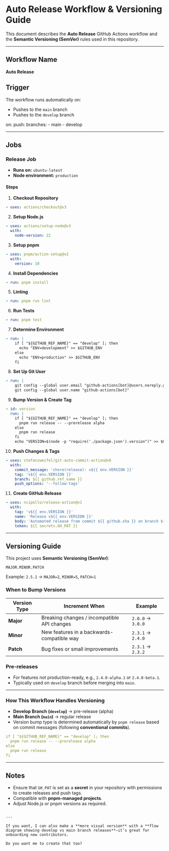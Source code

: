 # Auto Release Workflow & Versioning Guide

This document describes the **Auto Release** GitHub Actions workflow and the **Semantic Versioning (SemVer)** rules used in this repository.

---

## Workflow Name

**Auto Release**

## Trigger

The workflow runs automatically on:

- Pushes to the `main` branch
- Pushes to the `develop` branch

on:
  push:
    branches:
      - main
      - develop

---

## Jobs

### Release Job

* **Runs on:** `ubuntu-latest`
* **Node environment:** `production`

#### Steps

1. **Checkout Repository**

```yaml
- uses: actions/checkout@v3
```

2. **Setup Node.js**

```yaml
- uses: actions/setup-node@v3
  with:
    node-version: 22
```

3. **Setup pnpm**

```yaml
- uses: pnpm/action-setup@v2
  with:
    version: 10
```

4. **Install Dependencies**

```yaml
- run: pnpm install
```

5. **Linting**

```yaml
- run: pnpm run lint
```

6. **Run Tests**

```yaml
- run: pnpm test
```

7. **Determine Environment**

```yaml
- run: |
    if [ "${GITHUB_REF_NAME}" == "develop" ]; then
      echo "ENV=development" >> $GITHUB_ENV
    else
      echo "ENV=production" >> $GITHUB_ENV
    fi
```

8. **Set Up Git User**

```yaml
- run: |
    git config --global user.email "github-actions[bot]@users.noreply.github.com"
    git config --global user.name "github-actions[bot]"
```

9. **Bump Version & Create Tag**

```yaml
- id: version
  run: |
    if [ "${GITHUB_REF_NAME}" == "develop" ]; then
      pnpm run release -- --prerelease alpha
    else
      pnpm run release
    fi
    echo "VERSION=$(node -p "require('./package.json').version")" >> $GITHUB_ENV
```

10. **Push Changes & Tags**

```yaml
- uses: stefanzweifel/git-auto-commit-action@v6
  with:
    commit_message: 'chore(release): v${{ env.VERSION }}'
    tag: 'v${{ env.VERSION }}'
    branch: ${{ github.ref_name }}
    push_options: '--follow-tags'
```

11. **Create GitHub Release**

```yaml
- uses: ncipollo/release-action@v1
  with:
    tag: 'v${{ env.VERSION }}'
    name: 'Release v${{ env.VERSION }}'
    body: 'Automated release from commit ${{ github.sha }} on branch ${{ github.ref_name }}'
    token: ${{ secrets.GH_PAT }}
```

---

## Versioning Guide

This project uses **Semantic Versioning (SemVer)**:

```
MAJOR.MINOR.PATCH
```

Example: `2.5.1` → `MAJOR=2`, `MINOR=5`, `PATCH=1`

### When to Bump Versions

| Version Type | Increment When                              | Example           |
| ------------ | ------------------------------------------- | ----------------- |
| **Major**    | Breaking changes / incompatible API changes | `2.0.0` → `3.0.0` |
| **Minor**    | New features in a backwards-compatible way  | `2.3.1` → `2.4.0` |
| **Patch**    | Bug fixes or small improvements             | `2.3.1` → `2.3.2` |

### Pre-releases

* For features not production-ready, e.g., `2.4.0-alpha.1` or `2.4.0-beta.1`.
* Typically used on `develop` branch before merging into `main`.

---

### How This Workflow Handles Versioning

* **Develop Branch (`develop`)** → pre-release (alpha)
* **Main Branch (`main`)** → regular release
* Version bump type is determined automatically by `pnpm release` based on commit messages (following **conventional commits**).

```yaml
if [ "${GITHUB_REF_NAME}" == "develop" ]; then
  pnpm run release -- --prerelease alpha
else
  pnpm run release
fi
```

---

## Notes

* Ensure that `GH_PAT` is set as a **secret** in your repository with permissions to create releases and push tags.
* Compatible with **pnpm-managed projects**.
* Adjust Node.js or pnpm versions as required.

```

---

If you want, I can also make a **more visual version** with a **flow diagram showing develop vs main branch releases**—it’s great for onboarding new contributors.  

Do you want me to create that too?
```

